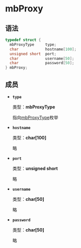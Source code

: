 # mbProxy

## 语法

``` cpp
typedef struct {
  mbProxyType     type;
  char            hostname[100];
  unsigned short  port;
  char            username[50];
  char            password[50];
} mbProxy;
```

## 成员

- **`type`**

  类型：**mbProxyType**

  指向[mbProxyType](/enum/mbProxyType)枚举

- **`hostname`**

  类型：**char[100]**

  略

- **`port`**

  类型：**unsigned short**

  略

- **`username`**

  类型：**char[50]**

  略

- **`password`**

  类型：**char[50]**

  略
